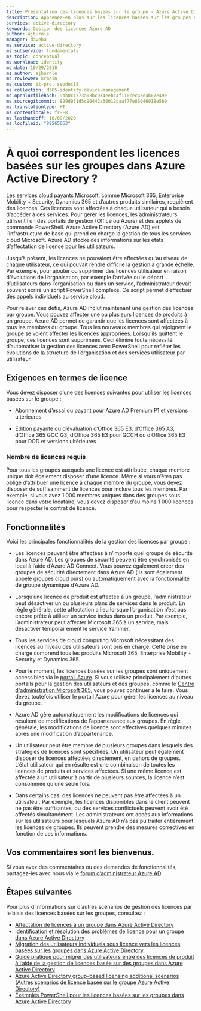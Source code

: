 ```yaml
---
title: Présentation des licences basées sur le groupe - Azure Active Directory | Microsoft Docs
description: Apprenez-en plus sur les licences basées sur les groupes Azure Active Directory, leur fonctionnement et les bonnes pratiques
services: active-directory
keywords: Gestion des licences Azure AD
author: ajburnle
manager: daveba
ms.service: active-directory
ms.subservice: fundamentals
ms.topic: conceptual
ms.workload: identity
ms.date: 10/29/2018
ms.author: ajburnle
ms.reviewer: krbain
ms.custom: it-pro, seodec18
ms.collection: M365-identity-device-management
ms.openlocfilehash: 9bb0c1773a08bc934eebc4f110cec43e4b07e49e
ms.sourcegitcommit: 829d951d5c90442a38012daaf77e86046018e5b9
ms.translationtype: HT
ms.contentlocale: fr-FR
ms.lasthandoff: 10/09/2020
ms.locfileid: "89565053"
---
```

# <a name="what-is-group-based-licensing-in-azure-active-directory"></a>À quoi correspondent les licences basées sur les groupes dans Azure Active Directory ?

Les services cloud payants Microsoft, comme Microsoft 365, Enterprise Mobility + Security, Dynamics 365 et d’autres produits similaires, requièrent des licences. Ces licences sont affectées à chaque utilisateur qui a besoin d’accéder à ces services. Pour gérer les licences, les administrateurs utilisent l’un des portails de gestion (Office ou Azure) et des applets de commande PowerShell. Azure Active Directory (Azure AD) est l’infrastructure de base qui prend en charge la gestion de tous les services cloud Microsoft. Azure AD stocke des informations sur les états d’affectation de licence pour les utilisateurs.

Jusqu’à présent, les licences ne pouvaient être affectées qu’au niveau de chaque utilisateur, ce qui pouvait rendre difficile la gestion à grande échelle. Par exemple, pour ajouter ou supprimer des licences utilisateur en raison d’évolutions de l’organisation, par exemple l’arrivée ou le départ d’utilisateurs dans l’organisation ou dans un service, l’administrateur devait souvent écrire un script PowerShell complexe. Ce script permet d’effectuer des appels individuels au service cloud.

Pour relever ces défis, Azure AD inclut maintenant une gestion des licences par groupe. Vous pouvez affecter une ou plusieurs licences de produits à un groupe. Azure AD permet de garantir que les licences sont affectées à tous les membres du groupe. Tous les nouveaux membres qui rejoignent le groupe se voient affecter les licences appropriées. Lorsqu’ils quittent le groupe, ces licences sont supprimées. Ceci élimine toute nécessité d’automatiser la gestion des licences avec PowerShell pour refléter les évolutions de la structure de l’organisation et des services utilisateur par utilisateur.

## <a name="licensing-requirements"></a>Exigences en termes de licence
Vous devez disposer d’une des licences suivantes pour utiliser les licences basées sur le groupe :

- Abonnement d’essai ou payant pour Azure AD Premium P1 et versions ultérieures

- Édition payante ou d’évaluation d’Office 365 E3, d’Office 365 A3, d’Office 365 GCC G3, d’Office 365 E3 pour GCCH ou d’Office 365 E3 pour DOD et versions ultérieures

### <a name="required-number-of-licenses"></a>Nombre de licences requis
Pour tous les groupes auxquels une licence est attribuée, chaque membre unique doit également disposer d’une licence. Même si vous n’êtes pas obligé d’attribuer une licence à chaque membre du groupe, vous devez disposer de suffisamment de licences pour inclure tous les membres. Par exemple, si vous avez 1 000 membres uniques dans des groupes sous licence dans votre locataire, vous devez disposer d’au moins 1 000 licences pour respecter le contrat de licence.

## <a name="features"></a>Fonctionnalités

Voici les principales fonctionnalités de la gestion des licences par groupe :

- Les licences peuvent être affectées à n’importe quel groupe de sécurité dans Azure AD. Les groupes de sécurité peuvent être synchronisés en local à l’aide d’Azure AD Connect. Vous pouvez également créer des groupes de sécurité directement dans Azure AD (ils sont également appelé groupes cloud purs) ou automatiquement avec la fonctionnalité de groupe dynamique d’Azure AD.

- Lorsqu’une licence de produit est affectée à un groupe, l’administrateur peut désactiver un ou plusieurs plans de services dans le produit. En règle générale, cette affectation a lieu lorsque l’organisation n’est pas encore prête à utiliser un service inclus dans un produit. Par exemple, l’administrateur peut affecter Microsoft 365 à un service, mais désactiver temporairement le service Yammer.

- Tous les services de cloud computing Microsoft nécessitant des licences au niveau des utilisateurs sont pris en charge. Cette prise en charge comprend tous les produits Microsoft 365, Enterprise Mobility + Security et Dynamics 365.

- Pour le moment, les licences basées sur les groupes sont uniquement accessibles via le [portail Azure](https://portal.azure.com). Si vous utilisez principalement d'autres portails pour la gestion des utilisateurs et des groupes, comme le [Centre d'administration Microsoft 365](https://admin.microsoft.com), vous pouvez continuer à le faire. Vous devez toutefois utiliser le portail Azure pour gérer les licences au niveau du groupe.

- Azure AD gère automatiquement les modifications de licences qui résultent de modifications de l’appartenance aux groupes. En règle générale, les modifications de licence sont effectives quelques minutes après une modification d’appartenance.

- Un utilisateur peut être membre de plusieurs groupes dans lesquels des stratégies de licences sont spécifiées. Un utilisateur peut également disposer de licences affectées directement, en dehors de groupes. L’état utilisateur qui en résulte est une combinaison de toutes les licences de produits et services affectées. Si une même licence est affectée à un utilisateur à partir de plusieurs sources, la licence n’est consommée qu’une seule fois.

- Dans certains cas, des licences ne peuvent pas être affectées à un utilisateur. Par exemple, les licences disponibles dans le client peuvent ne pas être suffisantes, ou des services conflictuels peuvent avoir été affectés simultanément. Les administrateurs ont accès aux informations sur les utilisateurs pour lesquels Azure AD n’a pas pu traiter entièrement les licences de groupes. Ils peuvent prendre des mesures correctives en fonction de ces informations.

## <a name="your-feedback-is-welcome"></a>Vos commentaires sont les bienvenus.

Si vous avez des commentaires ou des demandes de fonctionnalités, partagez-les avec nous via le [forum d’administrateur Azure AD](https://feedback.azure.com/forums/169401-azure-active-directory?category_id=162510).

## <a name="next-steps"></a>Étapes suivantes

Pour plus d’informations sur d’autres scénarios de gestion des licences par le biais des licences basées sur les groupes, consultez :

* [Affectation de licences à un groupe dans Azure Active Directory](../users-groups-roles/licensing-groups-assign.md)
* [Identification et résolution des problèmes de licence pour un groupe dans Azure Active Directory](../users-groups-roles/licensing-groups-resolve-problems.md)
* [Migration des utilisateurs individuels sous licence vers les licences basées sur les groupes dans Azure Active Directory](../users-groups-roles/licensing-groups-migrate-users.md)
* [Guide pratique pour migrer des utilisateurs entre des licences de produit à l’aide de la gestion de licences basée sur des groupes dans Azure Active Directory](../users-groups-roles/licensing-groups-change-licenses.md)
* [Azure Active Directory group-based licensing additional scenarios (Autres scénarios de licence basée sur le groupe Azure Active Directory)](../users-groups-roles/licensing-group-advanced.md)
* [Exemples PowerShell pour les licences basées sur les groupes dans Azure Active Directory](../users-groups-roles/licensing-ps-examples.md)
